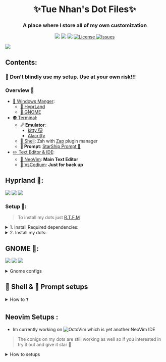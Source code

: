 <div align="center">
    <h1>✨Tue Nhan's Dot Files✨</h1>
    <h3>A place where I store all of my own customization </h3>
</div>

<div align="center">

![](https://img.shields.io/github/last-commit/iamverysimp1e/dots?&style=for-the-badge&color=C9CBFF&logoColor=D9E0EE&labelColor=302D41)
![](https://img.shields.io/github/stars/iamverysimp1e/dots?style=for-the-badge&logo=starship&color=8bd5ca&logoColor=D9E0EE&labelColor=302D41)
[![](https://img.shields.io/github/repo-size/iamverysimp1e/dots?color=%23DDB6F2&label=SIZE&logo=codesandbox&style=for-the-badge&logoColor=D9E0EE&labelColor=302D41)](https://github.com/iamverysimp1e/dots)
<a href="https://github.com/iamverysimp1e/dots/blob/main/LICENSE">
<img alt="License" src="https://img.shields.io/github/license/iamverysimp1e/dots?style=for-the-badge&logo=starship&color=ee999f&logoColor=D9E0EE&labelColor=302D41" />
</a>
<a href="https://github.com/iamverysimp1e/dots/issues">
<img alt="Issues" src="https://img.shields.io/github/issues/iamverysimp1e/dots?style=for-the-badge&logo=bilibili&color=F5E0DC&logoColor=D9E0EE&labelColor=302D41" />
</a>

</div>

![](https://raw.githubusercontent.com/iamverysimp1e/dots/main/ScreenShots/Combined.png)

## Contents:

### **👻 Don't blindly use my setup. Use at your own risk!!!**

### Overview 🎑

- [🌿 Windows Manger]():
  - [🍚 HyprLand](#hypr)
  - [🍙 GNOME](#gnome)
- [👽 Terminal]():
  - **☄ Emulator**:
    - [kitty 😽](https://sw.kovidgoyal.net/kitty/)
    - [Alacritty](https://alacritty.org/)
  - [🌌 Shell](#shell): Zsh with [Zap](https://www.zapzsh.org/) plugin manager
  - **🤖 Prompt**: [StarShip Prompt 🚀](https://starship.rs/guide/#%F0%9F%9A%80-installation)
- [✏️ Text Editor & IDE]():
  - [💫 NeoVim](#neovim): **Main Text Editor**
  - [🔱 VsCodium](#VsCodium): **Just for back up**

## Hyprland 🍚<a name = "hypr"></a>:

![](https://raw.githubusercontent.com/iamverysimp1e/dots/main/ScreenShots/HyprLand/Rice1.png)
![](https://raw.githubusercontent.com/iamverysimp1e/dots/main/ScreenShots/HyprLand/Rice2.png)
![](https://raw.githubusercontent.com/iamverysimp1e/dots/main/ScreenShots/HyprLand/Rice3.png)

### Setup 🔧:

> To install my dots just [R.T.F.M](https://en.wikipedia.org/wiki/RTFM)

<details><summary> 1. Install Required dependencies: </summary><blockquote>

⚠️ This setup instructions only provided for Arch Linux (and other Arch-based distributions)

- First of all, Install the newest [Hyprland](https://hyprland.org/) using this [guide](https://wiki.hyprland.org/Getting-Started/Installation/) depend on your Distro:

  ```zsh
  yay -S hyprland-git
  ```

- Base setups:

  - Install Rofi, Dunst, kitty terminal, swaybg, swaylock-fancy, swayidle, pamixer, light, Brillo:

  ```
  yay -S rofi dunst kitty swaybg swaylock-swaylock-fancy swayidle pamixer light brillo
  ```

    <details><summary> Eww bar version</summary><blockquote>

  ```
  yay -S bc blueberry bluez coreutlis dbus findutlis gawk gnunet jaq light networkmanager network-manager-applet pavucontrol playerctl procps ripgrep socat udev upower util-linux wget wireplumber wlogout eww-wayland
  ```

    </blockquote></details>

    <details><summary> Waybar version</summary><blockquote>

  ![](https://raw.githubusercontent.com/iamverysimp1e/dots/main/ScreenShots/HyprLand/archive/Rice1.png)
  ![](https://raw.githubusercontent.com/iamverysimp1e/dots/main/ScreenShots/HyprLand/archive/Rice2.png)
  ![](https://raw.githubusercontent.com/iamverysimp1e/dots/main/ScreenShots/HyprLand/archive/Rice3.png)
  ![](https://raw.githubusercontent.com/iamverysimp1e/dots/main/ScreenShots/HyprLand/archive/Rice4.png)

  - You just simply install waybar-hyprland package:

    ```
    yay -S waybar-hyprland
    ```

    </blockquote></details>

- Other Utilities:

  - For screenshots tools to be work you have to install grim, swappy, slurp:

    ```
    yay -S grim swappy slurp
    ```

  - Emoji icons selector
    ```
    yay -S rofi-emoji
    ```
    > Also see [must have apps](https://wiki.hyprland.org/Useful-Utilities/Must-have/) and [awesome-hyprland](https://github.com/hyprland-community/awesome-hyprland) for more.

- Also, if you want gtk applications to fits with my colorscheme on my dots, I recommend the [decay themes](https://github.com/decaycs/decay-gtk).
  To change the gtk themes I use nwg-look.
  > First, Install nwg-look
  ```
  yay -S nwg-look
  ```
  > Then, Install decay themes using the [this](https://github.com/decaycs/decay-gtk/#Installation) instruction.
  ```
  git clone --depth=1 https://github.com/decaycs/decay-gtk
  cd decay-gtk
  mkdir -p ~/.themes
  # Put any theme you want from the Themes folder into the created .themes folder
  cp -r ./Themes/<theme> ~/.themes
  ```
  > After that, launch nwg-look then choose the decay themes

</blockquote></details>

<details><summary>2. Install my dots:</summary><blockquote>

> Clone the repos

```zsh
git clone https://github.com/iamverysimp1e/dots
cd dots/configs
```

> Copy configs files

```zsh
cp -r waybar kitty hypr rofi dunst swaylock eww ~/.config
```

> Install a few font

Necessary Font:

- [JetBrains Mono Nerd Font](https://github.com/ryanoasis/nerd-fonts/releases/download/v2.2.2/JetBrainsMono.zip)

- [Material Design Icons](https://github.com/google/material-design-icons/tree/master/variablefont)

  > Note that install the [MaterialSymbolsOutlined](https://github.com/google/material-design-icons/raw/master/variablefont/MaterialSymbolsOutlined%5BFILL%2CGRAD%2Copsz%2Cwght%5D.ttf) and [this](https://github.com/google/material-design-icons/raw/master/variablefont/MaterialSymbolsOutlined%5BFILL%2CGRAD%2Copsz%2Cwght%5D.woff2) , **just to make sure**

- [Products Sans](https://github.com/iamverysimp1e/fonts/raw/master/product-sans.zip)

Optional Font:

- [NotoColorEmoji](https://github.com/googlefonts/noto-emoji/raw/main/fonts/NotoColorEmoji.ttf)
- [Codicon](https://github.com/microsoft/vscode-codicons/raw/main/dist/codicon.ttf)

> Or either way, check my [fonts](https://github.com/iamverysimp1e/fonts) repos where i store all of the programming fonts.

Once you download them and unpack them, place them into `~/.fonts` or `~/.local/share/fonts.`

Then run this command for your system to detect the newly installed fonts.

```
fc-cache -fv
```

Congratulations! You had installed this beautiful rice on your machine🍚
Log out your current desktop session and login to Hyprland:)

## Credits

Thanks to:

- [R/unixporn community](https://www.reddit.com/r/unixporn/)
- [Hyprland Development Discord server](https://discord.com/invite/hQ9XvMUjjr)
- [fufexan](https://github.com/fufexan/dotfiles) for the eww widgets :)

</blockquote></details>

## GNOME 🍙<a name = "gnome"></a>:

![](https://raw.githubusercontent.com/iamverysimp1e/dots/main/ScreenShots/Gnome_Rice/Rice1.png)
![](https://raw.githubusercontent.com/iamverysimp1e/dots/main/ScreenShots/Gnome_Rice/Rice2.png)
![](https://raw.githubusercontent.com/iamverysimp1e/dots/main/ScreenShots/Gnome_Rice/Rice3.png)

<details><summary> Gnome configs </summary><blockquote>

- GTK Themes: Based on [AestheticStuff by Rxyhn](https://github.com/rxyhn/AestheticStuff)

- GTK Icons:[Papirus icons ](https://www.gnome-look.org/p/1166289)

- [Mutter Rounded (Optional)](https://github.com/yilozt/mutter-rounded): Windows manager for GNOME (for blur windows effect)
- [Gnome Shell Extensions](https://extensions.gnome.org/):

  - [Aylur's Widget](https://extensions.gnome.org/extension/5338/aylurs-widgets/): Beautiful Plugins with customizable bar
  - [Blur My Shell](https://extensions.gnome.org/extension/3193/blur-my-shell/): Blur the gnome shell
  - [User Themes](https://extensions.gnome.org/extension/19/user-themes/): Load shell themes from user directories
  - [Color Picker](https://extensions.gnome.org/extension/3396/color-picker/): The simple color picker for gnome shell
  - [Compiz alike magic lamp effect](https://extensions.gnome.org/extension/3740/compiz-alike-magic-lamp-effect/): Magic lamp effect alike the macOS minimize effect
  - [Extension List](https://extensions.gnome.org/extension/3088/extension-list/): A Simple Gnome shell extension manager in the top panel
  - [Just Perfection](https://extensions.gnome.org/extension/3843/just-perfection/): SImple tweak tools to customize the gnome shell and disable some UI Features
  - [Open Weather](https://extensions.gnome.org/extension/750/openweather/): A simple weather app for gnome shell
  - [Sound Input & Output Device Chooser](https://extensions.gnome.org/extension/906/sound-output-device-chooser/):Shows a list of sound output and input devices (similar to gnome sound settings) in the status menu below the volume slider.
  - [Unite](https://extensions.gnome.org/extension/1287/unite/): Remove the title bars of the windows for the minimalist in windows
  - [Vitals](https://extensions.gnome.org/extension/1460/vitals/): A simple system monitor on the top bar
  - [gtk title bar](https://extensions.gnome.org/extension/1732/gtk-title-bar/):remove title bar for non-gtk apps with minimal inference
  - [Rounded Window Corners](https://extensions.gnome.org/extension/5237/rounded-window-corners/): Rounded corners for all windows

  - Bar (based on [smooth by Aylur Themes ](https://github.com/Aylur/dotfiles/tree/main/Smooth/gnome-shell)):

    **DISCLAIMER ⚠️: This bar color mod is still in progress and some color sections may not appear correctly if you want to contribute really grateful about that !**

    - Install all of the Extensions above then copy .themes to ~/.themes
    - Open Gnome tweaks -> Appearance -> Shell -> Choose Smooth

- Gnome tweaks (for apply themes and icons ) installation:

  ```fish
  sudo apt update && sudo apt upgrade
  sudo apt install gnome-tweaks
  ```

    </blockquote></details>
  </blockquote></details>

## 🌌 Shell & 🤖 Prompt setups <a name = "shell"></a>

<details><summary>How to ❓</summary><blockquote>
- First of all install zsh based on your Linux distributions:
    - For Arch Users:

    ```
    yay -S zsh
    ```
    
    - For other linux distributions install using ![this](https://github.com/ohmyzsh/ohmyzsh/wiki/Installing-ZSH) guide
- Then install ![ohmyzsh](https://github.com/ohmyzsh/ohmyzsh/wiki/Installing-ZSH) with ![Zap](https://www.zapzsh.org/) plugin manager 
    - For the prompt im currently using this awesome ![StarShip Prompt 🚀](https://starship.rs/guide/#%F0%9F%9A%80-installation) prompt 

- Also, if you want the terminal icon install **exa** using [this](https://the.exa.website/install) guide

- Install my prompt: 
    - Clone the repos and enter that: 
    ```zsh
    git clone https://github.com/iamverysimp1e/dots.git
    cd dots/configs/prompt
    ```
    - Copy necessary files: 
    ```zsh
    cp starship.toml ~/.config && cp .zshrc $HOME
    ```
    > Then relaunch your terminal then congratulations your beautiful prompt is ready 🥳
- Install the [nerd fonts](https://www.nerdfonts.com/font-downloads)
    - Download then extract it to `~/.fonts`
    - Then run this from the terminal 
    ```
    fc-cache -f -v 
    ```

</blockquote></details>

## Neovim Setups <a name = "neovim"></a>:
- Im currently working on ![OctoVim](https://github.com/OctoVim/OctoVim) which is yet another NeoVim IDE 
> The conigs on my dots are still working as well so if you interested in try it out and give it star 💫

<details><summary>How to setups</summary><blockquote>

- Setups:

```
├── init.lua
├── lua
│   └── user
│       ├── alpha.lua
│       ├── autocommands.lua
│       ├── autopairs.lua
│       ├── bufferline.lua
│       ├── cmp.lua
│       ├── colorizer.lua
│       ├── colorscheme.lua
│       ├── comment.lua
│       ├── gitsigns.lua
│       ├── impatient.lua
│       ├── indentline.lua
│       ├── keymaps.lua
│       ├── lsp
│       │   ├── configs.lua
│       │   ├── handlers.lua
│       │   ├── init.lua
│       │   ├── lspsaga.lua
│       │   ├── null-ls.lua
│       │   └── settings
│       │       ├── jsonls.lua
│       │       ├── pyright.lua
│       │       ├── sumneko_lua.lua
│       │       └── tsserver.lua
│       ├── lualine.lua
│       ├── nvim-transparent.lua
│       ├── nvim-tree.lua
│       ├── options.lua
│       ├── plugins.lua
│       ├── project.lua
│       ├── syntax.lua
│       ├── telescope.lua
│       ├── toggleterm.lua
│       ├── treesitter.lua
│       ├── truezen.lua
│       ├── whichkey.lua
│       └── winbar.lua
└── plugin
    └── packer_compiled.lua
```

<details><summary>1. Install NeoVim</summary><blockquote>
I recommend the NeoVim Nightly Version, my NeoVim configs also work with the Release version but there're some error while installations.

- On Arch:

  > Assume that your package manager is yay

  ```
  yay -S nvim-nightly
  # or
  yay -S neovim-git
  ```

- On Ubuntu

```
sudo add-apt-repository ppa:neovim-ppa/unstable
sudo apt update && sudo apt upgrade
sudo apt install neovim
```

</blockquote></details>

<details><summary>2. Install required dependencies </summary><blockquote>
- You probably notice you don't have support for copy and paste also that python and node haven't been setup
  
  - If you on X11 install xsel and xclip

    - On Ubuntu:
    ```
    sudo apt install xsel xclip
    ```

    - On Arch:
    ```
    sudo pacman -S xsel xclip
    ```

- But if you on Wayland like me, install wlcopy & wl-clipboard

  - On Arch:

  ```
  sudo pacman -S wlcopy wl-clipboard
  ```

  - On Ubuntu:

  ```
  sudo apt install wlcopy wl-clipboard
  ```

- Next we need to install python support (Node is optional)
  - Neovim python support:
  ```
  pip install pynvim
  # or
  pip3 install pynvim
  ```
  - Neovim Node support
  ```
  npm i -g neovim
  ```
- Other dependencies for formatting & finding text:):

  - Prettier

  ```bash
  npm install -g prettier
  ```

  - Black (Python formatter)

  ```bash
  pip install black
  ```

  - Ripgrep

  ```
  paru -S ripgrep
  ```

- On Fedora you have to install c++ and lstdc++ :

```bash
sudo dnf install g++
#and
sudo yum install glibc-static libstdc++-static -y;
```

- On windows you have to install
  - [gcc]():
    ```bash
    sccop install gcc
    ```
  - [Zig]()
    ```bash
    scoop install zig
    ```

</details>
</blockquote></details>
